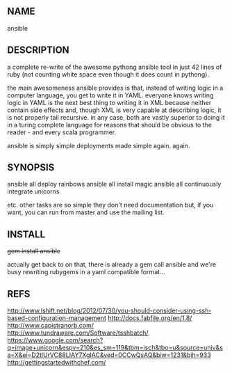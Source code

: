 NAME
----
  ansible

DESCRIPTION
-----------
  a complete re-write of the awesome pythong ansible tool in just 42 lines of
  ruby (not counting white space even though it does count in pythong).
  
  the main awesomeness ansible provides is that, instead of writing logic in a
  computer language, you get to write it in YAML.  everyone knows writing
  logic in YAML is the next best thing to writing it in XML because neither
  contain side effects and, though XML is very capable at describing logic, it
  is not properly tail recursive.  in any case, both are vastly superior to
  doing it in a turing complete language for reasons that should be obvious to
  the reader - and every scala programmer.

  ansible is simply simple deployments made simple again.  again.

SYNOPSIS
--------
  ansible all deploy rainbows
  ansible all install magic
  ansible all continuously integrate unicorns

  etc.  other tasks are so simple they don't need documentation but, if you
  want, you can run from master and use the mailing list.


INSTALL
-------
  <strike>gem install ansible</strike>

  actually get back to on that, there is already a gem call ansible and we're
  busy rewriting rubygems in a yaml compatible format...

REFS
----
  http://www.lshift.net/blog/2012/07/30/you-should-consider-using-ssh-based-configuration-management
  http://docs.fabfile.org/en/1.8/
  http://www.capistranorb.com/
  http://www.tundraware.com/Software/tsshbatch/
  https://www.google.com/search?q=image+unicorn&espv=210&es_sm=119&tbm=isch&tbo=u&source=univ&sa=X&ei=D2tlUrVC88LIAY7XgIAC&ved=0CCwQsAQ&biw=1231&bih=933
  http://gettingstartedwithchef.com/
